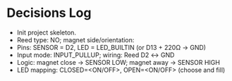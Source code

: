 # Decisions Log
- Init project skeleton.
- Reed type: NO; magnet side/orientation: <fill after test>
- Pins: SENSOR = D2, LED = LED_BUILTIN (or D13 + 220Ω → GND)
- Input mode: INPUT_PULLUP; wiring: Reed D2 ↔ GND
- Logic: magnet close → SENSOR LOW; magnet away → SENSOR HIGH
- LED mapping: CLOSED=<ON/OFF>, OPEN=<ON/OFF>  (choose and fill)

